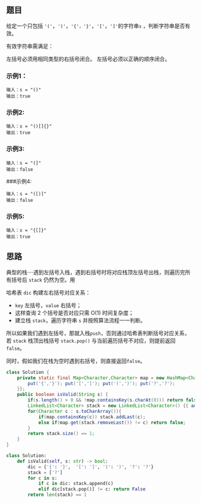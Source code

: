 ## 题目

给定一个只包括 `'('`，`')'`，`'{'，'}'`，`'['`，`']'`的字符串`s` ，判断字符串是否有效。

有效字符串需满足：

左括号必须用相同类型的右括号闭合。
左括号必须以正确的顺序闭合。


### 示例1：
```
输入：s = "()"
输出：true
```

### 示例2:
```
输入：s = "()[]{}"
输出：true
```
### 示例3:
```
输入：s = "(]"
输出：false
```
###示例4:
```
输入：s = "([)]"
输出：false
```
### 示例5:
```
输入：s = "{[]}"
输出：true
```


## 思路

典型的栈····遇到左括号入栈，遇到右括号时将对应栈顶左括号出栈，则遍历完所有括号后 `stack` 仍然为空。用

哈希表 `dic` 构建左右括号对应关系：

* `key` 左括号，`value` 右括号；
* 这样查询 2 个括号是否对应只需 O(1) 时间复杂度；
* 建立栈 `stack`，遍历字符串 `s` 并按照算法流程一一判断。

所以如果我们遇到左括号，那就入栈`push`，否则通过哈希表判断括号对应关系，若 `stack` 栈顶出栈括号 `stack.pop()` 与当前遍历括号不对应，则提前返回 `false`。

同时，假如我们在栈为空时遇到右括号，则直接返回`false`。

```java
class Solution {
    private static final Map<Character,Character> map = new HashMap<Character,Character>(){{
        put('{','}'); put('[',']'); put('(',')'); put('?','?');
    }};
    public boolean isValid(String s) {
        if(s.length() > 0 && !map.containsKey(s.charAt(0))) return false;
        LinkedList<Character> stack = new LinkedList<Character>() {{ add('?'); }};
        for(Character c : s.toCharArray()){
            if(map.containsKey(c)) stack.addLast(c);
            else if(map.get(stack.removeLast()) != c) return false;
        }
        return stack.size() == 1;
    }
}
```

```python
class Solution:
    def isValid(self, s: str) -> bool:
        dic = {'{': '}',  '[': ']', '(': ')', '?': '?'}
        stack = ['?']
        for c in s:
            if c in dic: stack.append(c)
            elif dic[stack.pop()] != c: return False 
        return len(stack) == 1
```
